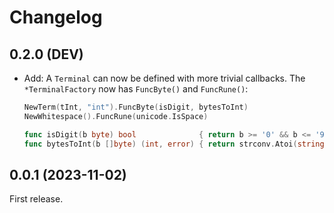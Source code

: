# Changelog

## 0.2.0 (DEV)

- Add: A `Terminal` can now be defined with more trivial callbacks. The
  `*TerminalFactory` now has `FuncByte()` and `FuncRune()`:
  ```go
  NewTerm(tInt, "int").FuncByte(isDigit, bytesToInt)
  NewWhitespace().FuncRune(unicode.IsSpace)
  
  func isDigit(b byte) bool              { return b >= '0' && b <= '9' }
  func bytesToInt(b []byte) (int, error) { return strconv.Atoi(string(b)) }
  ```

## 0.0.1 (2023-11-02)

First release.

